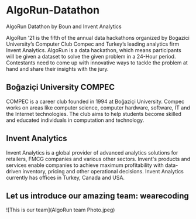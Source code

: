 # AlgoRun-Datathon

AlgoRun Datathon by Boun and Invent Analytics


AlgoRun ’21 is the fifth of the annual data hackathons organized by Bogazici University’s Computer Club Compec and Turkey’s leading analytics firm Invent Analytics. AlgoRun is a data hackathon, which means participants will be given a dataset to solve the given problem in a 24-Hour period.  Contestants need to come up with innovative ways to tackle the problem at hand and share their insights with the jury.  

## Boğaziçi University COMPEC

COMPEC is a career club founded in 1994 at Boğaziçi University.  Compec works on areas like computer science, computer hardware, software, IT and the Internet technologies. The club aims to help students become skilled and educated individuals in computation and technology.

## Invent Analytics


Invent Analytics is a global provider of advanced analytics solutions for retailers, FMCG companies and various other sectors. Invent's products and services enable companies to achieve maximum profitability with data-driven inventory, pricing and other operational decisions. Invent Analytics currently has offices in Turkey, Canada and USA.

## Let us introduce our amazing team: wearecoding

![This is our team](AlgoRun team Photo.jpeg)

